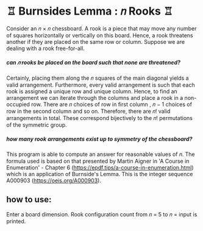 
# ♖ Burnsides Lemma : 𝑛 Rooks ♖

Consider an 𝑛 × 𝑛 chessboard. A rook is a piece that may move any number of squares horizontally or vertically on this board. Hence, a rook threatens another if they are placed on the same row or column. Suppose we are dealing with a rook free-for-all. 

##### can 𝑛 rooks be placed on the board such that none are threatened?

Certainly, placing them along the 𝑛 squares of the main diagonal yields a valid arrangement. Furthermore, every valid arrangement is such that each rook is assigned a unique row and unique column. Hence, to find an arrangement we can iterate through the columns and place a rook in a non-occupied row. There are 𝑛 choices of row in first column , 𝑛 − 1 choices of row in the second column and so on. Therefore, there are 𝑛! valid arrangements in total. These correspond bijectively to the 𝑛! permutations of the symmetric group.

##### how many rook arrangements exist up to symmetry of the chessboard?

This program is able to compute an answer for reasonable values of 𝑛. The formula used is based on that presented by Martin Aigner in 'A Course in Enumeration' - Chapter 6 (https://epdf.tips/a-course-in-enumeration.html) which is an application of Burnside's Lemma. This is the integer sequence A000903 (https://oeis.org/A000903).

## how to use:
Enter a board dimension. Rook configuration count from 𝑛 = 5 to 𝑛 = input is printed.